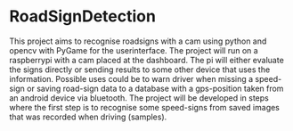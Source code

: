 # RoadSignDetection
This project aims to recognise roadsigns with a cam using python and opencv with PyGame for the userinterface. The project will run on a raspberrypi with a cam placed at the dashboard. The pi will either evaluate the signs directly or sending results to some other device that uses the information. Possible uses could be to warn driver when missing a speed-sign or saving road-sign data to a database with a gps-position taken from an android device via bluetooth. 
The project will be developed in steps where the first step is to recognise some speed-signs from saved images that was recorded when driving (samples).  
